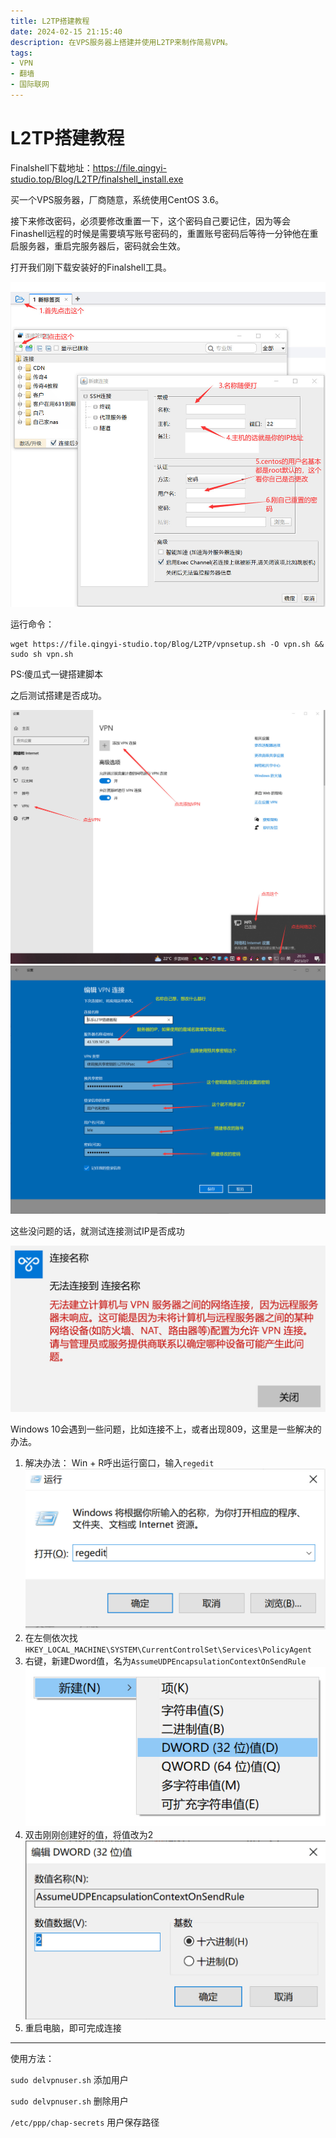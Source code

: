 ```yaml
---
title: L2TP搭建教程
date: 2024-02-15 21:15:40
description: 在VPS服务器上搭建并使用L2TP来制作简易VPN。
tags:
- VPN
- 翻墙
- 国际联网
---
```


# L2TP搭建教程

Finalshell下载地址：https://file.qingyi-studio.top/Blog/L2TP/finalshell_install.exe

买一个VPS服务器，厂商随意，系统使用CentOS 3.6。

[^开通好的的机器，在机器界面，点击防火墙创建防火墙规则]:你用到什么规则就填写什么规则，比如你用到的端口是5555 你就开放5555，如果对于端口不是很清楚的，那么就直接ALL

接下来修改密码，必须要修改重置一下，这个密码自己要记住，因为等会Finashell远程的时候是需要填写账号密码的，重置账号密码后等待一分钟他在重启服务器，重启完服务器后，密码就会生效。

打开我们刚下载安装好的Finalshell工具。

![](../img/finalshell-connect.png)

运行命令：

```shell
wget https://file.qingyi-studio.top/Blog/L2TP/vpnsetup.sh -O vpn.sh && sudo sh vpn.sh
```

PS:傻瓜式一键搭建脚本

之后测试搭建是否成功。

![](../img/test-l2tp-1.png)
![](../img/test-l2tp-2.png)

这些没问题的话，就测试连接测试IP是否成功

![](../img/test-l2tp-3.png)

Windows 10会遇到一些问题，比如连接不上，或者出现809，这里是一些解决的办法。

1. 解决办法： Win + R呼出运行窗口，输入`regedit`
    ![](../img/l2tp-bugfix-1.png)
2. 在左侧依次找`HKEY_LOCAL_MACHINE\SYSTEM\CurrentControlSet\Services\PolicyAgent`
3. 右键，新建Dword值，名为`AssumeUDPEncapsulationContextOnSendRule`
    ![](../img/l2tp-bugfix-2.png)
4. 双击刚刚创建好的值，将值改为2
    ![](../img/l2tp-bugfix-3.png)
5. 重启电脑，即可完成连接

------

使用方法：

`sudo delvpnuser.sh`  添加用户

`sudo delvpnuser.sh`  删除用户

`/etc/ppp/chap-secrets` 用户保存路径